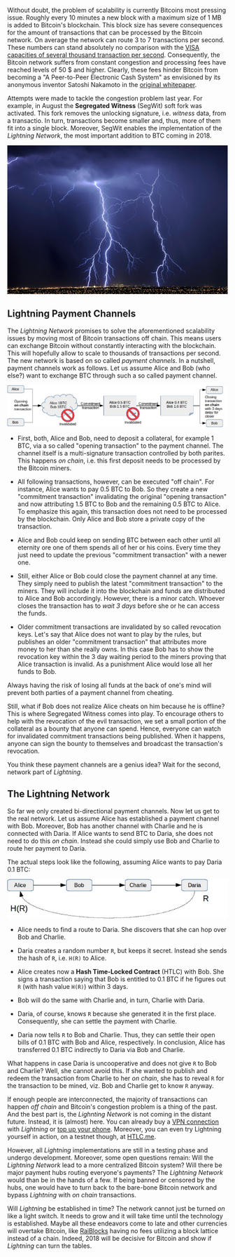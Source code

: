 Without doubt, the problem of scalability is currently Bitcoins most pressing issue. Roughly every 10 minutes a new block with a maximum size of 1 MB is added to Bitcoin's blockchain. This block size has severe consequences for the amount of transactions that can be processed by the Bitcoin network. On average the network can route 3 to 7 transactions per second. These numbers can stand absolutely no comparison with the [VISA capacities of several thousand transaction per second](https://en.bitcoin.it/wiki/Scalability). Consequently, the Bitcoin network suffers from constant congestion and processing fees have reached levels of 50 $ and higher. Clearly, these fees hinder Bitcoin from becoming a "A Peer-to-Peer Electronic Cash System" as envisioned by its anonymous inventor Satoshi Nakamoto in the [original whitepaper](https://bitcoin.org/bitcoin.pdf).

Attempts were made to tackle the congestion problem last year. For example, in August the **Segregated Witness** (SegWit) soft fork was activated. This fork removes the unlocking signature, i.e. *witness* data, from a transactio. In turn, transactions become smaller and, thus, more of them fit into a single block. Moreover, SegWit enables the implementation of the *Lightning Network*, the most important addition to BTC coming in 2018.

![thunder](https://raw.githubusercontent.com/SmokinCaterpillar/blog/master/bitcoin2018/lightning.jpg)

## Lightning Payment Channels

The *Lightning Network* promises to solve the aforementioned scalability issues by moving most of Bitcoin transactions off chain. This means users can exchange Bitcoin without constantly interacting with the blockchain. This will hopefully allow to scale to thousands of transactions per second. The new network is based on so called *payment channels*. In a nutshell, payment channels work as follows. Let us assume Alice and Bob (who else?) want to exchange BTC through such a so called payment channel.

![channel](https://raw.githubusercontent.com/SmokinCaterpillar/blog/master/2017_01_22_lightning/channel.jpg)

* First, both, Alice and Bob, need to deposit a collateral, for example 1 BTC, via a so called "opening transaction" to the payment channel. The channel itself is a multi-signature transaction controlled by both parites. This happens *on chain*, i.e. this first deposit needs to be processed by the Bitcoin miners.

* All following transactions, however, can be executed "off chain". For instance, Alice wants to pay 0.5 BTC to Bob. So they create a new "commitment transaction" invalidating the original "opening transaction" and now attributing 1.5 BTC to Bob and the remaining 0.5 BTC to Alice. To emphasize this again, this transaction does not need to be processed by the blockchain. Only Alice and Bob store a private copy of the transaction.

* Alice and Bob could keep on sending BTC between each other until all eternity ore one of them spends all of her or his coins. Every time they just need to update the previous "commitment transaction" with a newer one.

* Still, either Alice or Bob could close the payment channel at any time. They simply need to publish the latest "commitment transaction" to the miners. They will include it into the blockchain and funds are distributed to Alice and Bob accordingly. However, there is a minor catch. Whoever closes the transaction has to *wait 3 days* before she or he can access the funds.

* Older commitment transactions are invalidated by so called revocation keys. Let's say that Alice does not want to play by the rules, but publishes an older "commitment transaction" that attributes more money to her than she really owns. In this case Bob has to show the revocation key within the 3 day waiting period to the miners proving that Alice transaction is invalid. As a punishment Alice would lose all her funds to Bob.

Always having the risk of losing all funds at the back of one's mind will prevent both parties of a payment channel from cheating.

Still, what if Bob does not realize Alice cheats on him because he is offline? This is where Segregated Witness comes into play. To encourage others to help with the revocation of the evil transaction, we set a small portion of the collateral as a bounty that anyone can spend. Hence, everyone can watch for invalidated commitment transactions being published. When it happens, anyone can sign the bounty to themselves and broadcast the transaction's revocation.

You think these payment channels are a genius idea? Wait for the second, network part of *Lightning*.

## The Lightning Network

So far we only created bi-directional payment channels. Now let us get to the real network. Let us assume Alice has established a payment channel with Bob. Moreover, Bob has another channel with Charlie and he is connected with Daria. If Alice wants to send BTC to Daria, she does not need to do this *on chain*. Instead she could simply use Bob and Charlie to route her payment to Daria.

The actual steps look like the following, assuming Alice wants to pay Daria 0.1 BTC:

![network](https://raw.githubusercontent.com/SmokinCaterpillar/blog/master/2017_01_22_lightning/network.jpg)

* Alice needs to find a route to Daria. She discovers that she can hop over Bob and Charlie.

* Daria creates a random number `R`, but keeps it secret. Instead she sends the hash of `R`, i.e. `H(R)` to Alice.

* Alice creates now a **Hash Time-Locked Contract** (HTLC) with Bob. She signs a transaction saying that Bob is entitled to 0.1 BTC if he figures out `R` (with hash value `H(R)`) within 3 days.

* Bob will do the same with Charlie and, in turn, Charlie with Daria.

* Daria, of course, knows `R` because she generated it in the first place. Consequently, she can settle the payment with Charlie.

* Daria now tells `R` to Bob and Charlie. Thus, they can settle their open bills of 0.1 BTC with Bob and Alice, respectively. In conclusion, Alice has transferred 0.1 BTC indirectly to Daria via Bob and Charlie.

What happens in case Daria is uncooperative and does not give `R` to Bob and Charlie? Well, she cannot avoid this.  If she wanted to publish and redeem the transaction from Charlie to her *on chain*, she has to reveal `R` for the transaction to be mined, viz. Bob and Charlie get to know `R` anyway.

If enough people are interconnected, the majority of transactions can happen *off chain* and Bitcoin's congestion problem is a thing of the past.
And the best part is, the *Lighnting Network* is not coming in the distant future. Instead, it is (almost) here. You can already buy a [VPN connection](https://news.bitcoin.com/vpn-provider-now-accepts-lightning-network-payments/) with *Lightning* or [top up your phone](https://www.coindesk.com/payment-provider-bitrefill-runs-successful-lightning-transaction-test/). Moreover, you can even try Lightning yourself in action, on a testnet though, at [HTLC.me](https://htlc.me/).

However, all *Lightning* implementations are still in a testing phase and undergo development. Moreover, some open questions remain: Will the *Lightning Network* lead to a more centralized Bitcoin system? Will there be major payment hubs routing everyone's payments? The *Lightning Network* would than be in the hands of a few. If being banned or censored by the hubs, one would have to turn back to the bare-bone Bitcoin network and bypass *Lightning* with *on chain* transactions.

Will *Lightning* be established in time? The network cannot just be turned *on* like a light switch. It needs to grow and it will take time until the technology is established. Maybe all these endeavors come to late and other currencies will overtake Bitcoin, like [RaiBlocks](https://raiblocks.net/) having no fees utilizing a block lattice instead of a chain. Indeed, 2018 will be decisive for Bitcoin and show if *Lightning* can turn the tables.
